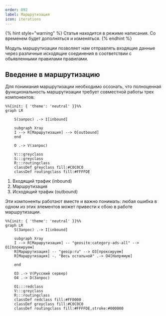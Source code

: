 ```yaml
---
order: 892
label: Маршрутизация
icon: iterations
---
```

{% hint style="warning" %}
Статья находится в режиме написания. Со временем будет дополняться и изменяться. 
{% endhint %}

Модуль маршрутизации позволяет нам отправлять входящие данные через различные исходящие соединения в соответствии с обьявленными правилами правилами.

## Введение в маршрутизацию

Для понимания маршрутизации необходимо осознать, что полноценная функциональность маршрутизации требует совместной работы трех компонентов: 
```mermaid
%%{init: { 'theme': 'neutral' }}%%
graph LR

    S(запрос) .-> I[inbound]

    subgraph Xray
    I --> R[Маршрутизация] --> O[outbound]
    end

    O .-> V(запрос)

    V:::greyclass
    S:::greyclass
    R:::routingclass
    classDef greyclass fill:#C0C0C0
    classDef routingclass fill:#FFFFDE
```
1. Входящий трафик (inbound)
2. Маршрутизация
3. Исходящий трафик (outbound)

Эти компоненты работают вместе и важно понимать: любая ошибка в одном из этих элементов может привести к сбою в работе маршрутизации.






```mermaid
%%{init: { 'theme': 'neutral' }}%%
graph LR
    S(Запрос) .-> I[inbound]

    subgraph Xray
    I --> R[Маршрутизация] -- "geosite:category-ads-all" --> O1[блокируем]
    R[Маршрутизация] -- "geoip:ru" --> O3[проксируем]
    R[Маршрутизация] -. "Весь остальной" .-> O4[Напрямую]

    end

    O3 .-> V(Русский сервер)
    O4 .-> D(Запрос)

    O1:::redclass
    V:::greyclass
    R:::routingclass
    classDef redclass fill:#FF0000
    classDef greyclass fill:#C0C0C0
    classDef routingclass fill:#FFFFDE,stroke:#000000

```